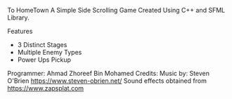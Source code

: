 To HomeTown
A Simple Side Scrolling Game Created Using C++ and SFML Library.

Features
- 3 Distinct Stages
- Multiple Enemy Types
- Power Ups Pickup


Programmer: Ahmad Zhoreef Bin Mohamed
Credits: 
Music by: Steven O'Brien
https://www.steven-obrien.net/
Sound effects obtained from https://www.zapsplat.com
